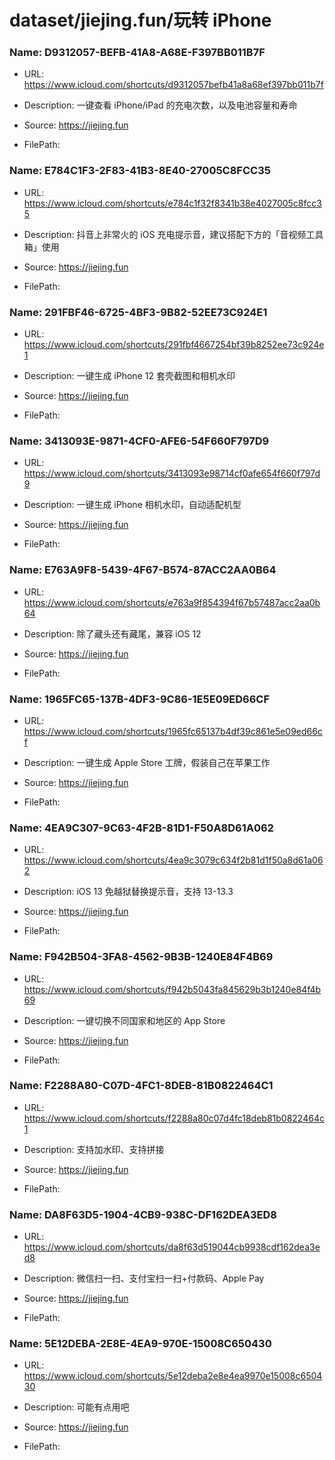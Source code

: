 # dataset/jiejing.fun/玩转 iPhone

### Name: D9312057-BEFB-41A8-A68E-F397BB011B7F

- URL: https://www.icloud.com/shortcuts/d9312057befb41a8a68ef397bb011b7f

- Description: 一键查看 iPhone/iPad 的充电次数，以及电池容量和寿命

- Source: https://jiejing.fun

- FilePath: 

### Name: E784C1F3-2F83-41B3-8E40-27005C8FCC35

- URL: https://www.icloud.com/shortcuts/e784c1f32f8341b38e4027005c8fcc35

- Description: 抖音上非常火的 iOS 充电提示音，建议搭配下方的「音视频工具箱」使用

- Source: https://jiejing.fun

- FilePath: 

### Name: 291FBF46-6725-4BF3-9B82-52EE73C924E1

- URL: https://www.icloud.com/shortcuts/291fbf4667254bf39b8252ee73c924e1

- Description: 一键生成 iPhone 12 套壳截图和相机水印

- Source: https://jiejing.fun

- FilePath: 

### Name: 3413093E-9871-4CF0-AFE6-54F660F797D9

- URL: https://www.icloud.com/shortcuts/3413093e98714cf0afe654f660f797d9

- Description: 一键生成 iPhone 相机水印，自动适配机型

- Source: https://jiejing.fun

- FilePath: 

### Name: E763A9F8-5439-4F67-B574-87ACC2AA0B64

- URL: https://www.icloud.com/shortcuts/e763a9f854394f67b57487acc2aa0b64

- Description: 除了藏头还有藏尾，兼容 iOS 12

- Source: https://jiejing.fun

- FilePath: 

### Name: 1965FC65-137B-4DF3-9C86-1E5E09ED66CF

- URL: https://www.icloud.com/shortcuts/1965fc65137b4df39c861e5e09ed66cf

- Description: 一键生成 Apple Store 工牌，假装自己在苹果工作

- Source: https://jiejing.fun

- FilePath: 

### Name: 4EA9C307-9C63-4F2B-81D1-F50A8D61A062

- URL: https://www.icloud.com/shortcuts/4ea9c3079c634f2b81d1f50a8d61a062

- Description: iOS 13 免越狱替换提示音，支持 13-13.3

- Source: https://jiejing.fun

- FilePath: 

### Name: F942B504-3FA8-4562-9B3B-1240E84F4B69

- URL: https://www.icloud.com/shortcuts/f942b5043fa845629b3b1240e84f4b69

- Description: 一键切换不同国家和地区的 App Store

- Source: https://jiejing.fun

- FilePath: 

### Name: F2288A80-C07D-4FC1-8DEB-81B0822464C1

- URL: https://www.icloud.com/shortcuts/f2288a80c07d4fc18deb81b0822464c1

- Description: 支持加水印、支持拼接

- Source: https://jiejing.fun

- FilePath: 

### Name: DA8F63D5-1904-4CB9-938C-DF162DEA3ED8

- URL: https://www.icloud.com/shortcuts/da8f63d519044cb9938cdf162dea3ed8

- Description: 微信扫一扫、支付宝扫一扫+付款码、Apple Pay

- Source: https://jiejing.fun

- FilePath: 

### Name: 5E12DEBA-2E8E-4EA9-970E-15008C650430

- URL: https://www.icloud.com/shortcuts/5e12deba2e8e4ea9970e15008c650430

- Description: 可能有点用吧

- Source: https://jiejing.fun

- FilePath: 

